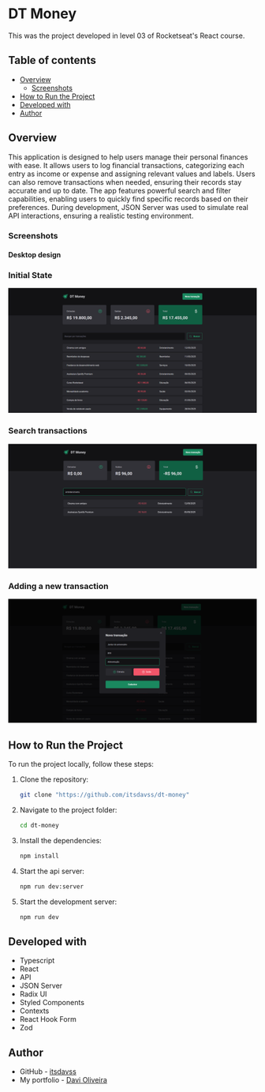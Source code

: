 # DT Money

This was the project developed in level 03 of Rocketseat's React course.

## Table of contents

- [Overview](#overview)
  - [Screenshots](#screenshots)
- [How to Run the Project](#how-to-run-the-project)
- [Developed with](#developed-with)
- [Author](#author)

## Overview

This application is designed to help users manage their personal finances with ease. It allows users to log financial transactions, categorizing each entry as income or expense and assigning relevant values and labels. Users can also remove transactions when needed, ensuring their records stay accurate and up to date. The app features powerful search and filter capabilities, enabling users to quickly find specific records based on their preferences. During development, JSON Server was used to simulate real API interactions, ensuring a realistic testing environment.

### Screenshots

#### Desktop design

### Initial State
![](screenshots/desktop_1.png)

### Search transactions
![](screenshots/desktop_2.png)

### Adding a new transaction
![](screenshots/desktop_3.png)

## How to Run the Project

To run the project locally, follow these steps:

1. Clone the repository:
   ```bash
   git clone "https://github.com/itsdavss/dt-money"

2. Navigate to the project folder:
   ```bash
   cd dt-money

3. Install the dependencies:
   ```bash
   npm install

4. Start the api server:
   ```bash
   npm run dev:server

4. Start the development server:
   ```bash
   npm run dev

## Developed with

- Typescript 
- React
- API
- JSON Server
- Radix UI
- Styled Components
- Contexts
- React Hook Form
- Zod

## Author

- GitHub - [itsdavss](https://github.com/itsdavss)
- My portfolio - [Davi Oliveira](https://itsdavss.github.io/portfolio-davi/)
